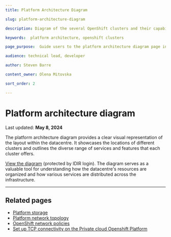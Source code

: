 ```yaml
---
title: Platform Architecture Diagram

slug: platform-architecture-diagram

description: Diagram of the several OpenShift clusters and their capabilities

keywords:  platform architecture, openshift clusters 

page_purpose:  Guide users to the platform architecture diagram page in the IDIR protected content area

audience: technical lead, developer

author: Steven Barre

content_owner: Olena Mitovska

sort_order: 2

---
```

# Platform architecture diagram
Last updated: **May 8, 2024**

The platform architecture diagram provides a clear visual representation of the layout within the datacentre. It showcases the locations of different clusters and outlines the diverse range of services and features that each cluster offers.  

[View the diagram](https://digital.gov.bc.ca/cloud/services/private/internal-resources/diagram/) (protected by IDIR login). The diagram serves as a valuable tool for understanding how the datacentre's resources are organized and how various services are distributed across the infrastructure.

---

## Related pages 

- [Platform storage](../platform-architecture-reference/platform-storage.md)
- [Platform network topology](../platform-architecture-reference/platform-network-topology.md)
- [OpenShift network policies](../platform-architecture-reference/openshift-network-policies.md)
- [Set up TCP connectivity on the Private cloud Openshift Platform](../platform-architecture-reference/set-up-tcp-connectivity-on-private-cloud-openshift-platform.md)
